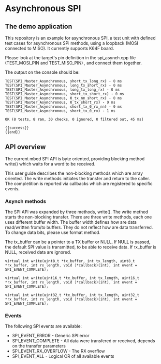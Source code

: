 # Asynchronous SPI

## The demo application

This repository is an example for asynchronous SPI, a test unit with defined test cases for asynchronous SPI methods, using a loopback (MOSI connected to MISO). It currently supports K64F board.

Please look at the target's pin definition in the spi_asynch.cpp file (TEST_MOSI_PIN and TEST_MISO_PIN) , and connect them together.

The output on the console should be:
```
TEST(SPI_Master_Asynchronous, short_tx_long_rx) - 0 ms
TEST(SPI_Master_Asynchronous, long_tx_short_rx) - 0 ms
TEST(SPI_Master_Asynchronous, long_tx_long_rx) - 0 ms
TEST(SPI_Master_Asynchronous, short_tx_short_rx) - 0 ms
TEST(SPI_Master_Asynchronous, 0_tx_nn_short_rx) - 0 ms
TEST(SPI_Master_Asynchronous, 0_tx_short_rx) - 0 ms
TEST(SPI_Master_Asynchronous, short_tx_0_rx_nn) - 0 ms
TEST(SPI_Master_Asynchronous, short_tx_0_rx) - 1 ms

OK (8 tests, 8 ran, 30 checks, 0 ignored, 0 filtered out, 45 ms)

{{success}}
{{end}}
```

## API overview

The current mbed SPI API is byte oriented, providing blocking method write() which waits for a word to be received.

This user guide describes the non-blocking methods which are array oriented. The write methods initiates the transfer and return to the caller. The completition is reported via callbacks which are registered to specific events.

### Asynch methods

The SPI API was expanded by three methods, write().
The write method starts the non-blocking transfer. There are three write methods, each one uses different buffer width. The buffer width defines how are data read/written from/to buffers. They do not reflect how are data transferred. To change data bits, please use format method.

The tx_buffer can be a pointer to a TX buffer or NULL. If NULL is passed, the default SPI value is transmitted, to be able to receive data. If rx_buffer is NULL, received data are ignored.
```
virtual int write(uint8_t *tx_buffer, int tx_length, uint8_t *rx_buffer, int rx_length, void (*callback)(int), int event = SPI_EVENT_COMPLETE);

virtual int write(uint16_t *tx_buffer, int tx_length, uint16_t *rx_buffer, int rx_length, void (*callback)(int), int event = SPI_EVENT_COMPLETE);

virtual int write(uint32_t *tx_buffer, int tx_length, uint32_t *rx_buffer, int rx_length, void (*callback)(int), int event = SPI_EVENT_COMPLETE);

```

### Events

The following SPI events are available:

- SPI_EVENT_ERROR - Generic SPI error
- SPI_EVENT_COMPLETE - All data were transfered or received, depends on the transfer parameters
- SPI_EVENT_RX_OVERFLOW - The RX overflow
- SPI_EVENT_ALL - Logical OR of all available events
